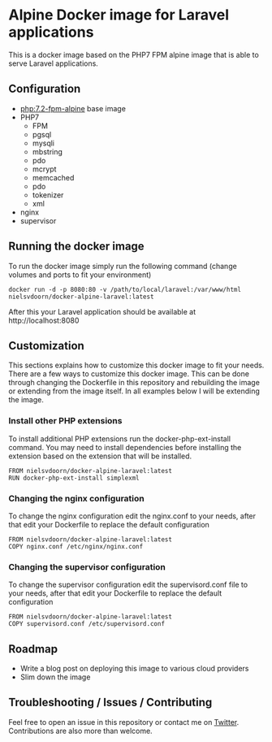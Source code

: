 # Alpine Docker image for Laravel applications
This is a docker image based on the PHP7 FPM alpine image that is able to serve Laravel applications.

## Configuration
- [php:7.2-fpm-alpine](https://hub.docker.com/_/php/) base image
- PHP7
  - FPM
  - pgsql
  - mysqli
  - mbstring
  - pdo
  - mcrypt
  - memcached
  - pdo
  - tokenizer
  - xml
- nginx
- supervisor

## Running the docker image
To run the docker image simply run the following command (change volumes and ports to fit your environment)
```
docker run -d -p 8080:80 -v /path/to/local/laravel:/var/www/html nielsvdoorn/docker-alpine-laravel:latest
```
After this your Laravel application should be available at http://localhost:8080

## Customization
This sections explains how to customize this docker image to fit your needs. There are a few ways to customize this docker image. This can be done through changing the Dockerfile in this repository and rebuilding the image or extending from the image itself. In all examples below I will be extending the image.

### Install other PHP extensions
To install additional PHP extensions run the docker-php-ext-install command. You may need to install dependencies before installing the extension based on the extension that will be installed.
```
FROM nielsvdoorn/docker-alpine-laravel:latest
RUN docker-php-ext-install simplexml
```

### Changing the nginx configuration
To change the nginx configuration edit the nginx.conf to your needs, after that edit your Dockerfile to replace the default configuration
```
FROM nielsvdoorn/docker-alpine-laravel:latest
COPY nginx.conf /etc/nginx/nginx.conf
```

### Changing the supervisor configuration
To change the supervisor configuration edit the supervisord.conf file to your needs, after that edit your Dockerfile to replace the default configuration
```
FROM nielsvdoorn/docker-alpine-laravel:latest
COPY supervisord.conf /etc/supervisord.conf
```

## Roadmap
- Write a blog post on deploying this image to various cloud providers
- Slim down the image

## Troubleshooting / Issues / Contributing
Feel free to open an issue in this repository or contact me on [Twitter](https://twitter.com/Niels277). Contributions are also more than welcome.
